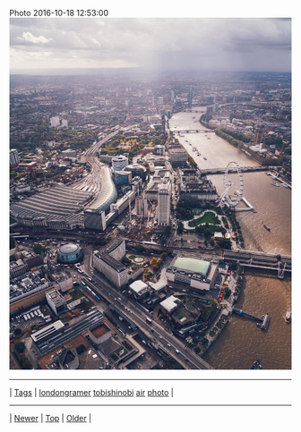 <!--
title: Photo 2016-10-18 12
date: 2020-06-28T15:02:25.097Z
tags: londongramer, tobishinobi, air, photo
-->












Photo 2016-10-18 12:53:00
![](151976604492-0.jpg)

<!--BOTTOM-POST-NAVIGATION-->
---

| [Tags](tags.md) | [londongramer](tag-londongramer.md) [tobishinobi](tag-tobishinobi.md) [air](tag-air.md) [photo](tag-photo.md) |

---

| [Newer](150071086552.md) | [Top](index.md) | [Older](152439341312.md) |